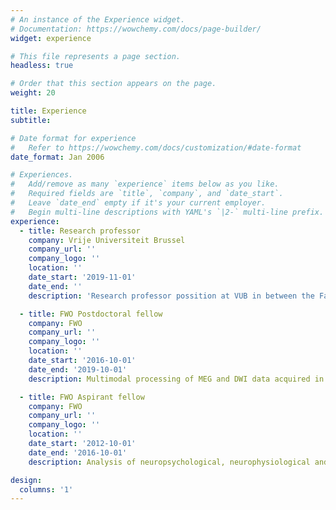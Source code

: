 ```yaml
---
# An instance of the Experience widget.
# Documentation: https://wowchemy.com/docs/page-builder/
widget: experience

# This file represents a page section.
headless: true

# Order that this section appears on the page.
weight: 20

title: Experience
subtitle:

# Date format for experience
#   Refer to https://wowchemy.com/docs/customization/#date-format
date_format: Jan 2006

# Experiences.
#   Add/remove as many `experience` items below as you like.
#   Required fields are `title`, `company`, and `date_start`.
#   Leave `date_end` empty if it's your current employer.
#   Begin multi-line descriptions with YAML's `|2-` multi-line prefix.
experience:
  - title: Research professor
    company: Vrije Universiteit Brussel
    company_url: ''
    company_logo: ''
    location: ''
    date_start: '2019-11-01'
    date_end: ''
    description: 'Research professor possition at VUB in between the Faculties of Medicine and Pharmacy (AIMS), and Engineering (ETRO)'

  - title: FWO Postdoctoral fellow
    company: FWO
    company_url: ''
    company_logo: ''
    location: ''
    date_start: '2016-10-01'
    date_end: '2019-10-01'
    description: Multimodal processing of MEG and DWI data acquired in people with multiple sclerosis with research visits to Oxford and Pompeu Fabra. 

  - title: FWO Aspirant fellow
    company: FWO
    company_url: ''
    company_logo: ''
    location: ''
    date_start: '2012-10-01'
    date_end: '2016-10-01'
    description: Analysis of neuropsychological, neurophysiological and neuroanatomical data to understand cognitive disease evolution in multiple sclerosis

design:
  columns: '1'
---
```

